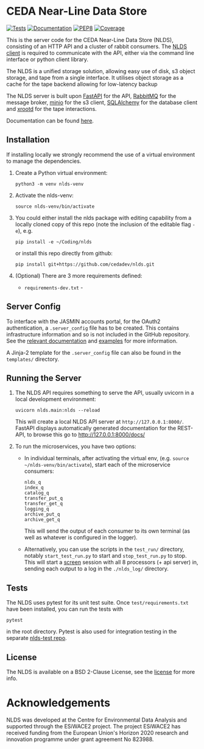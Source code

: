 CEDA Near-Line Data Store
=========================

[![Tests](https://github.com/cedadev/nlds/actions/workflows/testing.yml/badge.svg)](https://github.com/cedadev/nlds/actions/workflows/testing.yml)
[![Documentation](https://github.com/cedadev/nlds/actions/workflows/sphinx.yml/badge.svg)](https://github.com/cedadev/nlds/actions/workflows/sphinx.yml)
[![PEP8](https://img.shields.io/badge/code%20style-pep8-orange.svg)](https://www.python.org/dev/peps/pep-0008/)
[![Coverage](https://github.com/cedadev/nlds/actions/workflows/testing.yml/coverage.svg)](https://github.com/cedadev/nlds/actions/workflows/testing.yml/htmlcov)

This is the server code for the CEDA Near-Line Data Store (NLDS), consisting of 
an HTTP API and a cluster of rabbit consumers. The 
[NLDS client](https://github.com/cedadev/nlds-client) is required to communicate 
with the API, either via the command line interface or python client library.

The NLDS is a unified storage solution, allowing easy use of disk, s3 object 
storage, and tape from a single interface. It utilises object storage as a cache
for the tape backend allowing for low-latency backup 

The NLDS server is built upon [FastAPI](https://fastapi.tiangolo.com) for the 
API, [RabbitMQ](https://www.rabbitmq.com/) for the message broker, 
[minio](https://min.io/) for the s3 client, 
[SQLAlchemy](https://www.sqlalchemy.org/) for the database client and 
[xrootd](https://xrootd.slac.stanford.edu/) for the tape interactions.

Documentation can be found [here](https://cedadev.github.io/nlds/index.html).

Installation
------------

If installing locally we strongly recommend the use of a virtual environment to 
manage the dependencies.

1.  Create a Python virtual environment:
   
    ```
    python3 -m venv nlds-venv
    ```

2.  Activate the nlds-venv:

    ```
    source nlds-venv/bin/activate
    ```

3.  You could either install the nlds package with editing capability from a 
    locally cloned copy of this repo (note the inclusion of the editable flag 
    `-e`), e.g.

    ```
    pip install -e ~/Coding/nlds
    ```

    or install this repo directly from github:

    ```
    pip install git+https://github.com/cedadev/nlds.git
    ```

4.  (Optional) There are 3 more requirements defined:
    *   `requirements-dev.txt` - 

Server Config
-------------

To interface with the JASMIN accounts portal, for the OAuth2 authentication, a 
`.server_config` file has to be created. This contains infrastructure 
information and so is not included in the GitHub repository. See the 
[relevant documentation](https://cedadev.github.io/nlds/server-config/server-config.html) 
and [examples](https://cedadev.github.io/nlds/server-config/examples.html) for 
more information.

A Jinja-2 template for the `.server_config` file can also be found in the 
`templates/` directory.

Running the Server
------------------

1.  The NLDS API requires something to serve the API, usually uvicorn in a local 
    development environment:

    ```
    uvicorn nlds.main:nlds --reload
    ```

    This will create a local NLDS API server at `http://127.0.0.1:8000/`. 
    FastAPI displays automatically generated documentation for the REST-API, to 
    browse this go to http://127.0.0.1:8000/docs/

3.  To run the microservices, you have two options:
    *   In individual terminals, after activating the virtual env, (e.g. 
        `source ~/nlds-venv/bin/activate`), start each of the microservice 
        consumers:
        ```
        nlds_q
        index_q
        catalog_q  
        transfer_put_q   
        transfer_get_q
        logging_q
        archive_put_q
        archive_get_q
        ```
        This will send the output of each consumer to its own terminal (as well 
        as whatever is configured in the logger).

    *   Alternatively, you can use the scripts in the `test_run/` directory, 
        notably `start_test_run.py` to start and `stop_test_run.py` to stop. 
        This will start a [screen](https://www.gnu.org/software/screen/manual/screen.html) 
        session with all 8 processors (+ api server) in, sending each output to 
        a log in the `./nlds_log/` directory.

Tests
-----

The NLDS uses pytest for its unit test suite. Once `test/requirements.txt` have 
been installed, you can run the tests with 
```
pytest
```
in the root directory. Pytest is also used for integration testing in the 
separate [nlds-test repo](https://github.com/cedadev/nlds-test).


License
-------

The NLDS is available on a BSD 2-Clause License, see the [license](./LICENSE.txt) 
for more info.



Acknowledgements
================

NLDS was developed at the Centre for Environmental Data Analysis and supported 
through the ESiWACE2 project. The project ESiWACE2 has received funding from the 
European Union's Horizon 2020 research and innovation programme under grant 
agreement No 823988.
